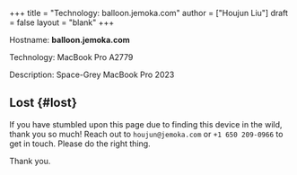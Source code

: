 +++
title = "Technology: balloon.jemoka.com"
author = ["Houjun Liu"]
draft = false
layout = "blank"
+++

Hostname: **balloon.jemoka.com**

Technology: MacBook Pro A2779

Description: Space-Grey MacBook Pro 2023


## Lost {#lost}

If you have stumbled upon this page due to finding this device in the wild, thank you so much! Reach out to `houjun@jemoka.com` or `+1 650 209-0966` to get in touch. Please do the right thing.

Thank you.
